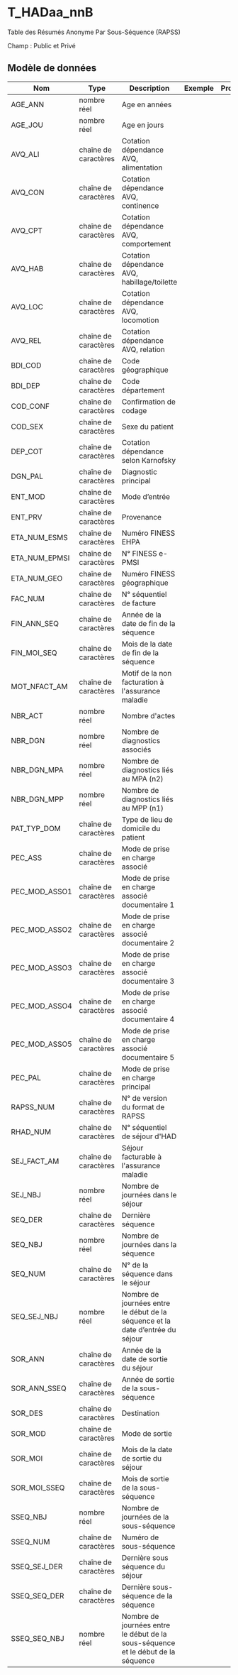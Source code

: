 # T_HADaa_nnB

Table des Résumés Anonyme Par Sous-Séquence (RAPSS)

Champ : Public et Privé


## Modèle de données

|Nom|Type|Description|Exemple|Propriétés|
|-|-|-|-|-|
|AGE_ANN|nombre réel|Age en années|||
|AGE_JOU|nombre réel|Age en jours|||
|AVQ_ALI|chaîne de caractères|Cotation dépendance AVQ, alimentation|||
|AVQ_CON|chaîne de caractères|Cotation dépendance AVQ, continence|||
|AVQ_CPT|chaîne de caractères|Cotation dépendance AVQ, comportement|||
|AVQ_HAB|chaîne de caractères|Cotation dépendance AVQ, habillage/toilette|||
|AVQ_LOC|chaîne de caractères|Cotation dépendance AVQ, locomotion|||
|AVQ_REL|chaîne de caractères|Cotation dépendance AVQ, relation|||
|BDI_COD|chaîne de caractères|Code géographique|||
|BDI_DEP|chaîne de caractères|Code département|||
|COD_CONF|chaîne de caractères|Confirmation de codage|||
|COD_SEX|chaîne de caractères|Sexe du patient|||
|DEP_COT|chaîne de caractères|Cotation dépendance selon Karnofsky|||
|DGN_PAL|chaîne de caractères|Diagnostic principal|||
|ENT_MOD|chaîne de caractères|Mode d’entrée|||
|ENT_PRV|chaîne de caractères|Provenance|||
|ETA_NUM_ESMS|chaîne de caractères|Numéro FINESS EHPA|||
|ETA_NUM_EPMSI|chaîne de caractères|N° FINESS e-PMSI|||
|ETA_NUM_GEO|chaîne de caractères|Numéro FINESS géographique|||
|FAC_NUM|chaîne de caractères|N° séquentiel de facture|||
|FIN_ANN_SEQ|chaîne de caractères|Année de la date de fin de la séquence|||
|FIN_MOI_SEQ|chaîne de caractères|Mois de la date de fin de la séquence|||
|MOT_NFACT_AM|chaîne de caractères|Motif de la non facturation à l'assurance maladie|||
|NBR_ACT|nombre réel|Nombre d'actes|||
|NBR_DGN|nombre réel|Nombre de diagnostics associés|||
|NBR_DGN_MPA|nombre réel|Nombre de diagnostics liés au MPA (n2)|||
|NBR_DGN_MPP|nombre réel|Nombre de diagnostics liés au MPP (n1)|||
|PAT_TYP_DOM|chaîne de caractères|Type de lieu de domicile du patient|||
|PEC_ASS|chaîne de caractères|Mode de prise en charge associé|||
|PEC_MOD_ASSO1|chaîne de caractères|Mode de prise en charge associé documentaire 1|||
|PEC_MOD_ASSO2|chaîne de caractères|Mode de prise en charge associé documentaire 2|||
|PEC_MOD_ASSO3|chaîne de caractères|Mode de prise en charge associé documentaire 3|||
|PEC_MOD_ASSO4|chaîne de caractères|Mode de prise en charge associé documentaire 4|||
|PEC_MOD_ASSO5|chaîne de caractères|Mode de prise en charge associé documentaire 5|||
|PEC_PAL|chaîne de caractères|Mode de prise en charge principal|||
|RAPSS_NUM|chaîne de caractères|N° de version du format de RAPSS|||
|RHAD_NUM|chaîne de caractères|N° séquentiel de séjour d'HAD|||
|SEJ_FACT_AM|chaîne de caractères|Séjour facturable à l'assurance maladie|||
|SEJ_NBJ|nombre réel|Nombre de journées dans le séjour|||
|SEQ_DER|chaîne de caractères|Dernière séquence|||
|SEQ_NBJ|nombre réel|Nombre de journées dans la séquence |||
|SEQ_NUM|chaîne de caractères|N° de la séquence dans le séjour|||
|SEQ_SEJ_NBJ|nombre réel|Nombre de journées entre le début de la séquence et la date d’entrée du séjour|||
|SOR_ANN|chaîne de caractères|Année de la date de sortie du séjour|||
|SOR_ANN_SSEQ|chaîne de caractères|Année de sortie de la sous-séquence|||
|SOR_DES|chaîne de caractères|Destination|||
|SOR_MOD|chaîne de caractères|Mode de sortie|||
|SOR_MOI|chaîne de caractères|Mois de la date de sortie du séjour|||
|SOR_MOI_SSEQ|chaîne de caractères|Mois de sortie de la sous-séquence|||
|SSEQ_NBJ|nombre réel|Nombre de journées de la sous-séquence|||
|SSEQ_NUM|chaîne de caractères|Numéro de sous-séquence|||
|SSEQ_SEJ_DER|chaîne de caractères|Dernière sous séquence du séjour|||
|SSEQ_SEQ_DER|chaîne de caractères|Dernière sous-séquence de la séquence|||
|SSEQ_SEQ_NBJ|nombre réel|Nombre de journées entre le début de la sous-séquence et le début de la séquence|||
